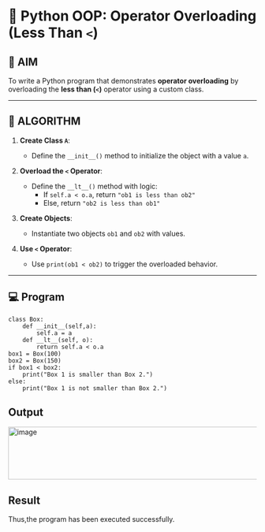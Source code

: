 # 🐍 Python OOP: Operator Overloading (Less Than `<`)

## 🎯 AIM

To write a Python program that demonstrates **operator overloading** by overloading the **less than (`<`)** operator using a custom class.

---

## 🧠 ALGORITHM

1. **Create Class `A`**:
   - Define the `__init__()` method to initialize the object with a value `a`.

2. **Overload the `<` Operator**:
   - Define the `__lt__()` method with logic:
     - If `self.a < o.a`, return `"ob1 is less than ob2"`
     - Else, return `"ob2 is less than ob1"`

3. **Create Objects**:
   - Instantiate two objects `ob1` and `ob2` with values.

4. **Use `<` Operator**:
   - Use `print(ob1 < ob2)` to trigger the overloaded behavior.

---

## 💻 Program
~~~
class Box:
    def __init__(self,a):
        self.a = a
    def __lt__(self, o):
        return self.a < o.a
box1 = Box(100)
box2 = Box(150)
if box1 < box2:
    print("Box 1 is smaller than Box 2.")
else:
    print("Box 1 is not smaller than Box 2.")
~~~
## Output
<img width="915" height="107" alt="image" src="https://github.com/user-attachments/assets/a5413cff-844a-43f1-9e0b-b13bf0c32f5b" />

## Result
Thus,the program has been executed successfully.
